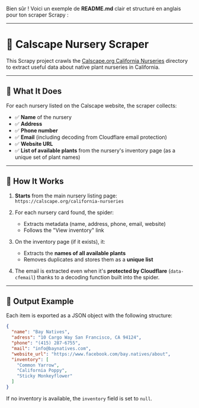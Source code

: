 Bien sûr ! Voici un exemple de **README.md** clair et structuré en anglais pour ton scraper Scrapy :

---

# 🌿 Calscape Nursery Scraper

This Scrapy project crawls the [Calscape.org California Nurseries](https://calscape.org/california-nurseries) directory to extract useful data about native plant nurseries in California.

---

## 🚀 What It Does

For each nursery listed on the Calscape website, the scraper collects:

- ✅ **Name** of the nursery  
- ✅ **Address**  
- ✅ **Phone number**  
- ✅ **Email** (including decoding from Cloudflare email protection)  
- ✅ **Website URL**  
- ✅ **List of available plants** from the nursery's inventory page (as a unique set of plant names)

---

## 🧠 How It Works

1. **Starts** from the main nursery listing page:  
   `https://calscape.org/california-nurseries`

2. For each nursery card found, the spider:
   - Extracts metadata (name, address, phone, email, website)
   - Follows the "View inventory" link

3. On the inventory page (if it exists), it:
   - Extracts the **names of all available plants**
   - Removes duplicates and stores them as a **unique list**

4. The email is extracted even when it's **protected by Cloudflare** (`data-cfemail`) thanks to a decoding function built into the spider.

---

## 📝 Output Example

Each item is exported as a JSON object with the following structure:

```json
{
  "name": "Bay Natives",
  "adress": "10 Cargo Way San Francisco, CA 94124",
  "phone": "(415) 287-6755",
  "mail": "info@baynatives.com",
  "website_url": "https://www.facebook.com/bay.natives/about",
  "inventory": [
    "Common Yarrow",
    "California Poppy",
    "Sticky Monkeyflower"
  ]
}
```

If no inventory is available, the `inventory` field is set to `null`.
